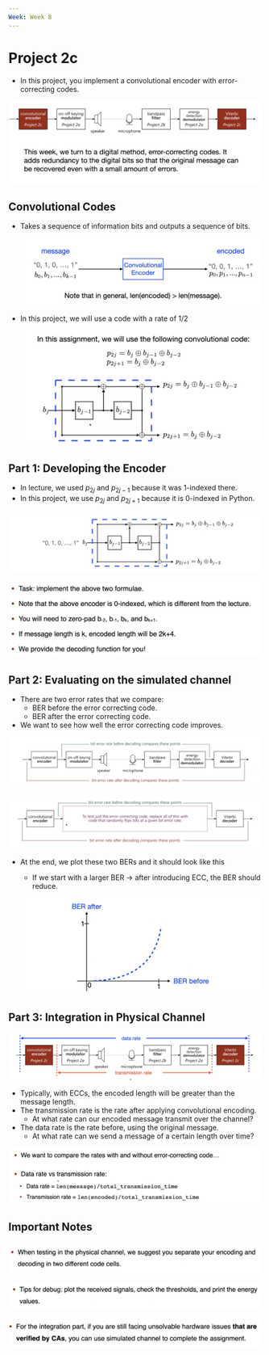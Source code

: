 ```yaml
---
Week: Week 8
---
```

# Project 2c

- In this project, you implement a convolutional encoder with error-correcting codes.

![Untitled 38.png](../../attachments/Untitled%2038.png)

  

## Convolutional Codes

- Takes a sequence of information bits and outputs a sequence of bits.
    
    ![Untitled 1 5.png](../../attachments/Untitled%201%205.png)
    
- In this project, we will use a code with a rate of 1/2
    
    ![Untitled 2 6.png](../../attachments/Untitled%202%206.png)
    

  

## Part 1: Developing the Encoder

- In lecture, we used $p_{2j}$﻿ and $p_{2j-1}$﻿ because it was 1-indexed there.
- In this project, we use $p_{2j}$﻿ and $p_{2j+1}$﻿ because it is 0-indexed in Python.

![Untitled 3 6.png](../../attachments/Untitled%203%206.png)

![Untitled 4 5.png](../../attachments/Untitled%204%205.png)

  

## Part 2: Evaluating on the simulated channel

- There are two error rates that we compare:
    - BER before the error correcting code.
    - BER after the error correcting code.
- We want to see how well the error correcting code improves.

![Untitled 5 5.png](../../attachments/Untitled%205%205.png)

![Untitled 6 5.png](../../attachments/Untitled%206%205.png)

  

- At the end, we plot these two BERs and it should look like this
    
    - If we start with a larger BER → after introducing ECC, the BER should reduce.
    
    ![Untitled 7 5.png](../../attachments/Untitled%207%205.png)
    

  

## Part 3: Integration in Physical Channel

![Untitled 8 5.png](../../attachments/Untitled%208%205.png)

- Typically, with ECCs, the encoded length will be greater than the message length.
- The transmission rate is the rate after applying convolutional encoding.
    - At what rate can our encoded message transmit over the channel?
- The data rate is the rate before, using the original message.
    - At what rate can we send a message of a certain length over time?

![Untitled 9 5.png](../../attachments/Untitled%209%205.png)

  

## Important Notes

![Untitled 10 5.png](../../attachments/Untitled%2010%205.png)

![Untitled 11 5.png](../../attachments/Untitled%2011%205.png)

![Untitled 12 5.png](../../attachments/Untitled%2012%205.png)